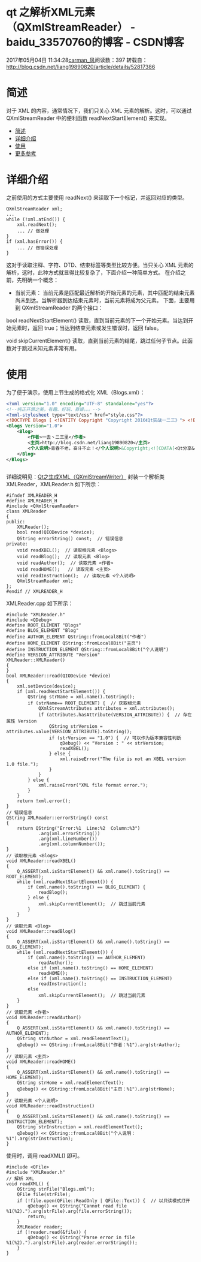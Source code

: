 # qt 之解析XML元素（QXmlStreamReader） - baidu_33570760的博客 - CSDN博客
2017年05月04日 11:34:28[carman_风](https://me.csdn.net/baidu_33570760)阅读数：397
转载自：http://blog.csdn.net/liang19890820/article/details/52817386
# 简述
对于 XML 的内容，通常情况下，我们只关心 XML 元素的解析。这时，可以通过 QXmlStreamReader 中的便利函数 readNextStartElement() 来实现。
- [简述](http://blog.csdn.net/liang19890820/article/details/52817386#%E7%AE%80%E8%BF%B0)
- [详细介绍](http://blog.csdn.net/liang19890820/article/details/52817386#%E8%AF%A6%E7%BB%86%E4%BB%8B%E7%BB%8D)
- [使用](http://blog.csdn.net/liang19890820/article/details/52817386#%E4%BD%BF%E7%94%A8)
- [更多参考](http://blog.csdn.net/liang19890820/article/details/52817386#%E6%9B%B4%E5%A4%9A%E5%8F%82%E8%80%83)
# 详细介绍
之前使用的方式主要使用 readNext() 来读取下一个标记，并返回对应的类型。
```
QXmlStreamReader xml;
...
while (!xml.atEnd()) {
    xml.readNext();
    ... // 做处理
}
if (xml.hasError()) {
    ... // 做错误处理
}
```
这对于读取注释、字符、DTD、结束标签等类型比较方便。当只关心 XML 元素的解析，这时，此种方式就显得比较复杂了，下面介绍一种简单方式。
在介绍之前，先明确一个概念：
- 当前元素： 
当前元素是匹配最近解析的开始元素的元素，其中匹配的结束元素尚未到达。当解析器到达结束元素时，当前元素将成为父元素。
下面，主要用到 QXmlStreamReader 的两个接口：
> 
bool readNextStartElement()
读取，直到当前元素的下一个开始元素。当达到开始元素时，返回 true；当达到结束元素或发生错误时，返回 false。
> 
void skipCurrentElement()
读取，直到当前元素的结尾，跳过任何子节点。此函数对于跳过未知元素非常有用。
# 使用
为了便于演示，使用上节生成的格式化 XML（Blogs.xml）：
```xml
<?xml version="1.0" encoding="UTF-8" standalone="yes"?>
<!--纯正开源之美，有趣、好玩、靠谱。。。-->
<?xml-stylesheet type="text/css" href="style.css"?>
<!DOCTYPE Blogs [ <!ENTITY Copyright "Copyright 2016《Qt实战一二三》"> <!ELEMENT Blogs (Blog)> <!ELEMENT Blog (作者,主页,个人说明)> <!ELEMENT 作者     (#PCDATA)> <!ELEMENT 主页     (#PCDATA)> <!ELEMENT 个人说明  (#PCDATA)> ]>
<Blogs Version="1.0">
    <Blog>
        <作者>一去丶二三里</作者>
        <主页>http://blog.csdn.net/liang19890820</主页>
        <个人说明>青春不老，奋斗不止！</个人说明>&Copyright;<![CDATA[<Qt分享&&交流>368241647</Qt分享&&交流>]]>><Empty/>
    </Blog>
</Blogs>
```
```xml
```
详细说明见：[Qt之生成XML（QXmlStreamWriter）](http://blog.csdn.net/u011012932/article/details/52806379)
封装一个解析类 XMLReader，XMLReader.h 如下所示：
```
#ifndef XMLREADER_H
#define XMLREADER_H
#include <QXmlStreamReader>
class XMLReader
{
public:
    XMLReader();
    bool read(QIODevice *device);
    QString errorString() const;  // 错误信息
private:
    void readXBEL();  // 读取根元素 <Blogs>
    void readBlog();  // 读取元素 <Blog>
    void readAuthor();  // 读取元素 <作者>
    void readHOME();   // 读取元素 <主页>
    void readInstruction();  // 读取元素 <个人说明>
    QXmlStreamReader xml;
};
#endif // XMLREADER_H
```
XMLReader.cpp 如下所示：
```
#include "XMLReader.h"
#include <QDebug>
#define ROOT_ELEMENT "Blogs"
#define BLOG_ELEMENT "Blog"
#define AUTHOR_ELEMENT QString::fromLocal8Bit("作者")
#define HOME_ELEMENT QString::fromLocal8Bit("主页")
#define INSTRUCTION_ELEMENT QString::fromLocal8Bit("个人说明")
#define VERSION_ATTRIBUTE "Version"
XMLReader::XMLReader()
{
}
bool XMLReader::read(QIODevice *device)
{
    xml.setDevice(device);
    if (xml.readNextStartElement()) {
        QString strName = xml.name().toString();
        if (strName== ROOT_ELEMENT) {  // 获取根元素
            QXmlStreamAttributes attributes = xml.attributes();
            if (attributes.hasAttribute(VERSION_ATTRIBUTE)) {  // 存在属性 Version
                QString strVersion = attributes.value(VERSION_ATTRIBUTE).toString();
                if (strVersion == "1.0") {  // 可以作为版本兼容性判断
                    qDebug() << "Version : " << strVersion;
                    readXBEL();
                } else {
                    xml.raiseError("The file is not an XBEL version 1.0 file.");
                }
            }
        } else {
            xml.raiseError("XML file format error.");
        }
    }
    return !xml.error();
}
// 错误信息
QString XMLReader::errorString() const
{
    return QString("Error:%1  Line:%2  Column:%3")
            .arg(xml.errorString())
            .arg(xml.lineNumber())
            .arg(xml.columnNumber());
}
// 读取根元素 <Blogs>
void XMLReader::readXBEL()
{
    Q_ASSERT(xml.isStartElement() && xml.name().toString() == ROOT_ELEMENT);
    while (xml.readNextStartElement()) {
        if (xml.name().toString() == BLOG_ELEMENT) {
            readBlog();
        } else {
            xml.skipCurrentElement();  // 跳过当前元素
        }
    }
}
// 读取元素 <Blog>
void XMLReader::readBlog()
{
    Q_ASSERT(xml.isStartElement() && xml.name().toString() == BLOG_ELEMENT);
    while (xml.readNextStartElement()) {
        if (xml.name().toString() == AUTHOR_ELEMENT)
            readAuthor();
        else if (xml.name().toString() == HOME_ELEMENT)
            readHOME();
        else if (xml.name().toString() == INSTRUCTION_ELEMENT)
            readInstruction();
        else
            xml.skipCurrentElement();  // 跳过当前元素
    }
}
// 读取元素 <作者>
void XMLReader::readAuthor()
{
    Q_ASSERT(xml.isStartElement() && xml.name().toString() == AUTHOR_ELEMENT);
    QString strAuthor = xml.readElementText();
    qDebug() << QString::fromLocal8Bit("作者：%1").arg(strAuthor);
}
// 读取元素 <主页>
void XMLReader::readHOME()
{
    Q_ASSERT(xml.isStartElement() && xml.name().toString() == HOME_ELEMENT);
    QString strHome = xml.readElementText();
    qDebug() << QString::fromLocal8Bit("主页：%1").arg(strHome);
}
// 读取元素 <个人说明>
void XMLReader::readInstruction()
{
    Q_ASSERT(xml.isStartElement() && xml.name().toString() == INSTRUCTION_ELEMENT);
    QString strInstruction = xml.readElementText();
    qDebug() << QString::fromLocal8Bit("个人说明：%1").arg(strInstruction);
}
```
使用时，调用 readXML() 即可。
```
#include <QFile>
#include "XMLReader.h"
// 解析 XML
void readXML() {
    QString strFile("Blogs.xml");
    QFile file(strFile);
    if (!file.open(QFile::ReadOnly | QFile::Text)) {  // 以只读模式打开
        qDebug() << QString("Cannot read file %1(%2).").arg(strFile).arg(file.errorString());
        return;
    }
    XMLReader reader;
    if (!reader.read(&file)) {
        qDebug() << QString("Parse error in file %1(%2).").arg(strFile).arg(reader.errorString());
    }
}
```
